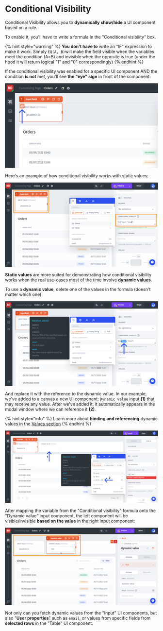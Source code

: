 # Conditional Visibility

Conditional Visibility allows you to **dynamically show/hide** a UI component based on a rule.&#x20;

To enable it, you'll have to write a formula in the "Conditional visibility" box.

{% hint style="warning" %}
**You don't have to** write an "IF" expression to make it work. Simply `EQ(A, B)`will make the field visible when the variables meet the condition (A=B) and invisible when the opposite is true (under the hood it will return logical "1" and "0" correspondingly)
{% endhint %}

If the conditional visibility was enabled for a specific UI component AND the condition **is not** met, you'll see **the "eye" sign** in front of the component:

![](../../../.gitbook/assets/gncvyu.png)

Here's an example of how conditional visibility works with static values:

![](../../../.gitbook/assets/fxjgyn.gif)

**Static values** are more suited for demonstrating how conditional visibility works when the real use-cases most of the time involve **dynamic values**.

To use a **dynamic value**, delete one of the values in the formula (doesn't matter which one):&#x20;

![](../../../.gitbook/assets/xdntcfhvy.png)

And replace it with the reference to the dynamic value. In our example, we've added to a canvas a new UI component: `Dynamic value` input **(1)** that may receive any value. After we've added it, it automatically appears in the modal window where we can reference it **(2)**.

{% hint style="info" %}
Learn more about **binding and referencing** dynamic values in the [Values section](../../parameters/)
{% endhint %}

![](<../../../.gitbook/assets/zrhxdct (2).png>)

After mapping the variable from the "Conditional visibility" formula onto the "Dynamic value" input component, the left component will be visible/invisible **based on the value** in the right input component:

![](../../../.gitbook/assets/dnxtcfy.gif)

Not only can you fetch dynamic values from the "Input" UI components, but also "**User properties**" such as `email`, or values from specific fields from **selected rows** in the "Table" UI component.
